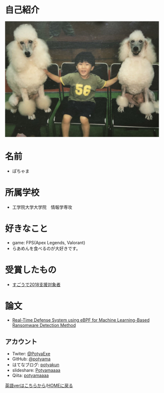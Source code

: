 # 自己紹介

![my picture](./.vuepress/public/my.png)

# 名前
- ぽちゃま

# 所属学校
- 工学院大学大学院　情報学専攻 

# 好きなこと
- game: FPS(Apex Legends, Valorant)
- らあめんを食べるのが大好きです。

# 受賞したもの
- [すごうで2018支援対象者](https://www.lac.co.jp/news/2018/03/01_press_01.html)

# 論文
- [Real-Time Defense System using eBPF for Machine Learning-Based Ransomware Detection Method](https://ieeexplore.ieee.org/document/10409810)

## アカウント
- Twiter: [@PotyaExe](https://twitter.com/PotyaExe)
- GitHub: [@potyama](https://github.com/potyama)
- はてなブログ: [potyakun](http://potyama.hatenablog.com/)
- slideshare: [Potyamaaaa](https://www.slideshare.net/Potyamaaaa)
- Qiita: [potyamaaaa](https://qiita.com/potyamaaaa)

[英語verはこちらから](intro_en.md)/[HOMEに戻る](index.md)